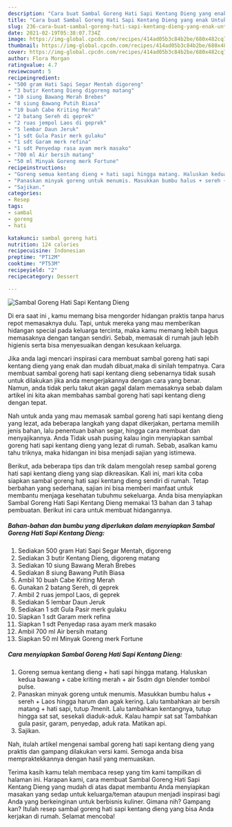 ```yaml
---
description: "Cara buat Sambal Goreng Hati Sapi Kentang Dieng yang enak Untuk Jualan"
title: "Cara buat Sambal Goreng Hati Sapi Kentang Dieng yang enak Untuk Jualan"
slug: 236-cara-buat-sambal-goreng-hati-sapi-kentang-dieng-yang-enak-untuk-jualan
date: 2021-02-19T05:38:07.734Z
image: https://img-global.cpcdn.com/recipes/414ad05b3c84b2be/680x482cq70/sambal-goreng-hati-sapi-kentang-dieng-foto-resep-utama.jpg
thumbnail: https://img-global.cpcdn.com/recipes/414ad05b3c84b2be/680x482cq70/sambal-goreng-hati-sapi-kentang-dieng-foto-resep-utama.jpg
cover: https://img-global.cpcdn.com/recipes/414ad05b3c84b2be/680x482cq70/sambal-goreng-hati-sapi-kentang-dieng-foto-resep-utama.jpg
author: Flora Morgan
ratingvalue: 4.7
reviewcount: 5
recipeingredient:
- "500 gram Hati Sapi Segar Mentah digoreng"
- "3 butir Kentang Dieng digoreng matang"
- "10 siung Bawang Merah Brebes"
- "8 siung Bawang Putih Biasa"
- "10 buah Cabe Kriting Merah"
- "2 batang Sereh di geprek"
- "2 ruas jempol Laos di geprek"
- "5 lembar Daun Jeruk"
- "1 sdt Gula Pasir merk gulaku"
- "1 sdt Garam merk refina"
- "1 sdt Penyedap rasa ayam merk masako"
- "700 ml Air bersih matang"
- "50 ml Minyak Goreng merk Fortune"
recipeinstructions:
- "Goreng semua kentang dieng + hati sapi hingga matang. Haluskan kedua bawang + cabe kriting merah + air 5sdm dgn blender tombol pulse."
- "Panaskan minyak goreng untuk menumis. Masukkan bumbu halus + sereh + Laos hingga harum dan agak kering. Lalu tambahkan air bersih matang + hati sapi, tutup 7menit. Lalu tambahkan kentangnya, tutup hingga sat sat, sesekali diaduk-aduk. Kalau hampir sat sat Tambahkan gula pasir, garam, penyedap, aduk rata. Matikan api."
- "Sajikan."
categories:
- Resep
tags:
- sambal
- goreng
- hati

katakunci: sambal goreng hati 
nutrition: 124 calories
recipecuisine: Indonesian
preptime: "PT12M"
cooktime: "PT53M"
recipeyield: "2"
recipecategory: Dessert

---
```



![Sambal Goreng Hati Sapi Kentang Dieng](https://img-global.cpcdn.com/recipes/414ad05b3c84b2be/680x482cq70/sambal-goreng-hati-sapi-kentang-dieng-foto-resep-utama.jpg)

Di era  saat ini , kamu memang bisa mengorder hidangan praktis tanpa harus repot memasaknya dulu. Tapi, untuk mereka yang mau memberikan hidangan special pada keluarga tercinta, maka kamu memang lebih bagus memasaknya dengan tangan sendiri. Sebab, memasak di rumah jauh lebih higienis serta bisa menyesuaikan dengan kesukaan keluarga.

Jika anda lagi mencari inspirasi cara membuat sambal goreng hati sapi kentang dieng yang enak dan mudah dibuat,maka di sinilah tempatnya. Cara membuat sambal goreng hati sapi kentang dieng  sebenarnya tidak susah untuk dilakukan jika anda mengerjakannya dengan cara yang benar. Namun, anda tidak perlu takut akan gagal dalam memasaknya 
sebab dalam artikel ini kita akan membahas sambal goreng hati sapi kentang dieng dengan tepat.  



Nah untuk anda yang mau memasak sambal goreng hati sapi kentang dieng yang lezat, ada beberapa langkah yang dapat dikerjakan, pertama memilih jenis bahan, lalu penentuan bahan segar, hingga cara membuat dan menyajikannya. Anda Tidak usah pusing kalau ingin menyiapkan sambal goreng hati sapi kentang dieng yang lezat di rumah. Sebab, asalkan kamu  tahu triknya, maka hidangan ini bisa menjadi sajian yang istimewa.

Berikut, ada beberapa tips dan trik dalam mengolah resep sambal goreng hati sapi kentang dieng yang siap dikreasikan. Kali ini, mari kita coba siapkan sambal goreng hati sapi kentang dieng sendiri di rumah. Tetap berbahan yang sederhana, sajian ini bisa memberi manfaat untuk membantu menjaga kesehatan tubuhmu sekeluarga. Anda bisa menyiapkan Sambal Goreng Hati Sapi Kentang Dieng memakai 13 bahan dan 3 tahap pembuatan. Berikut ini cara untuk membuat hidangannya.

<!--inarticleads1-->

##### Bahan-bahan dan bumbu yang diperlukan dalam menyiapkan Sambal Goreng Hati Sapi Kentang Dieng:

1. Sediakan 500 gram Hati Sapi Segar Mentah, digoreng
1. Sediakan 3 butir Kentang Dieng, digoreng matang
1. Sediakan 10 siung Bawang Merah Brebes
1. Sediakan 8 siung Bawang Putih Biasa
1. Ambil 10 buah Cabe Kriting Merah
1. Gunakan 2 batang Sereh, di geprek
1. Ambil 2 ruas jempol Laos, di geprek
1. Sediakan 5 lembar Daun Jeruk
1. Sediakan 1 sdt Gula Pasir merk gulaku
1. Siapkan 1 sdt Garam merk refina
1. Siapkan 1 sdt Penyedap rasa ayam merk masako
1. Ambil 700 ml Air bersih matang
1. Siapkan 50 ml Minyak Goreng merk Fortune




<!--inarticleads2-->

##### Cara menyiapkan Sambal Goreng Hati Sapi Kentang Dieng:

1. Goreng semua kentang dieng + hati sapi hingga matang. Haluskan kedua bawang + cabe kriting merah + air 5sdm dgn blender tombol pulse.
1. Panaskan minyak goreng untuk menumis. Masukkan bumbu halus + sereh + Laos hingga harum dan agak kering. Lalu tambahkan air bersih matang + hati sapi, tutup 7menit. Lalu tambahkan kentangnya, tutup hingga sat sat, sesekali diaduk-aduk. Kalau hampir sat sat Tambahkan gula pasir, garam, penyedap, aduk rata. Matikan api.
1. Sajikan.




Nah, itulah artikel mengenai  sambal goreng hati sapi kentang dieng  yang praktis dan gampang dilakukan versi kami. Semoga anda bisa mempraktekkannya dengan hasil yang memuaskan. 

Terima kasih kamu telah membaca resep yang tim kami tampilkan di halaman ini. Harapan kami, cara membuat  Sambal Goreng Hati Sapi Kentang Dieng yang mudah di atas dapat membantu Anda menyiapkan masakan yang sedap untuk keluarga/teman ataupun menjadi inspirasi bagi Anda yang berkeinginan untuk berbisnis kuliner. Gimana nih? Gampang kan? Itulah resep sambal goreng hati sapi kentang dieng yang bisa Anda kerjakan di rumah. Selamat mencoba!

